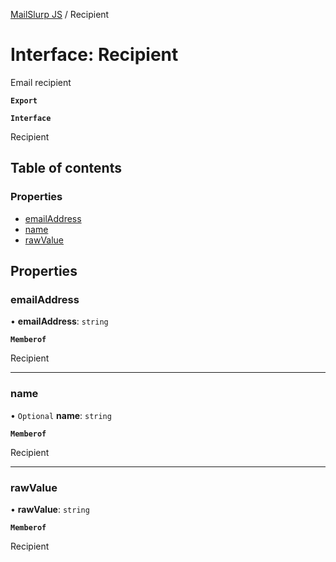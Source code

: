 [MailSlurp JS](../README.md) / Recipient

# Interface: Recipient

Email recipient

**`Export`**

**`Interface`**

Recipient

## Table of contents

### Properties

- [emailAddress](Recipient.md#emailaddress)
- [name](Recipient.md#name)
- [rawValue](Recipient.md#rawvalue)

## Properties

### emailAddress

• **emailAddress**: `string`

**`Memberof`**

Recipient

___

### name

• `Optional` **name**: `string`

**`Memberof`**

Recipient

___

### rawValue

• **rawValue**: `string`

**`Memberof`**

Recipient
